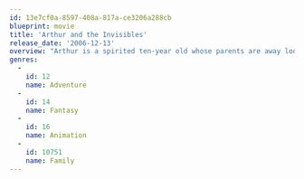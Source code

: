 ```yaml
---
id: 13e7cf0a-8597-408a-817a-ce3206a288cb
blueprint: movie
title: 'Arthur and the Invisibles'
release_date: '2006-12-13'
overview: "Arthur is a spirited ten-year old whose parents are away looking for work, whose eccentric grandfather has been missing for several years, and who lives with his grandmother in a country house that, in two days, will be repossessed, torn down, and turned into a block of flats unless Arthur's grandfather returns to sign some papers and pay off the family debt. Arthur discovers that the key to success lies in his own descent into the land of the Minimoys, creatures no larger than a tooth, whom his grandfather helped relocate to their garden. Somewhere among them is hidden a pile of rubies, too. Can Arthur be of stout heart and save the day? Romance beckons as well, and a villain lurks."
genres:
  -
    id: 12
    name: Adventure
  -
    id: 14
    name: Fantasy
  -
    id: 16
    name: Animation
  -
    id: 10751
    name: Family
---
```

